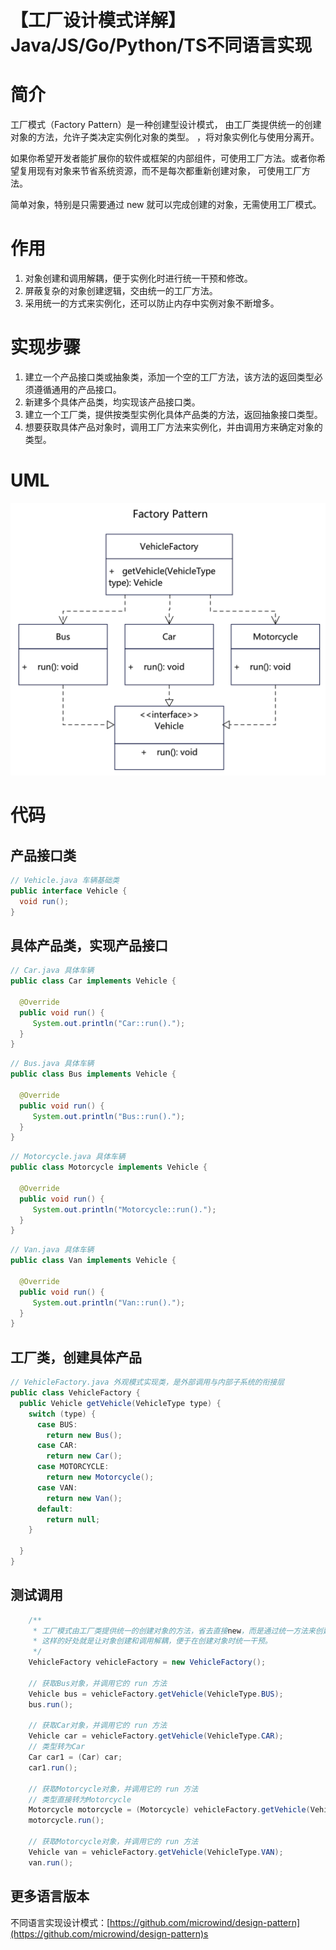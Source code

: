 # 【工厂设计模式详解】Java/JS/Go/Python/TS不同语言实现

# 简介
工厂模式（Factory Pattern）是一种创建型设计模式， 由工厂类提供统一的创建对象的方法，允许子类决定实例化对象的类型。
，将对象实例化与使用分离开。

如果你希望开发者能扩展你的软件或框架的内部组件，可使用工厂方法。或者你希望复用现有对象来节省系统资源，而不是每次都重新创建对象， 可使用工厂方法。

简单对象，特别是只需要通过 new 就可以完成创建的对象，无需使用工厂模式。
# 作用
1. 对象创建和调用解耦，便于实例化时进行统一干预和修改。
2. 屏蔽复杂的对象创建逻辑，交由统一的工厂方法。
3. 采用统一的方式来实例化，还可以防止内存中实例对象不断增多。

# 实现步骤
1. 建立一个产品接口类或抽象类，添加一个空的工厂方法，该方法的返回类型必须遵循通用的产品接口。
2. 新建多个具体产品类，均实现该产品接口类。
3. 建立一个工厂类，提供按类型实例化具体产品类的方法，返回抽象接口类型。
4. 想要获取具体产品对象时，调用工厂方法来实例化，并由调用方来确定对象的类型。

# UML
<img src="../docs/uml/factory-pattern.png">

# 代码

## 产品接口类
```java
// Vehicle.java 车辆基础类
public interface Vehicle {
  void run();
}
```

## 具体产品类，实现产品接口

```java
// Car.java 具体车辆
public class Car implements Vehicle {
 
  @Override
  public void run() {
     System.out.println("Car::run().");
  }
}
```

```java
// Bus.java 具体车辆
public class Bus implements Vehicle {
 
  @Override
  public void run() {
     System.out.println("Bus::run().");
  }
}
```

```java
// Motorcycle.java 具体车辆
public class Motorcycle implements Vehicle {
 
  @Override
  public void run() {
     System.out.println("Motorcycle::run().");
  }
}
```

```java
// Van.java 具体车辆
public class Van implements Vehicle {
 
  @Override
  public void run() {
     System.out.println("Van::run().");
  }
}
```

## 工厂类，创建具体产品
```java
// VehicleFactory.java 外观模式实现类，是外部调用与内部子系统的衔接层
public class VehicleFactory {
  public Vehicle getVehicle(VehicleType type) {
    switch (type) {
      case BUS:
        return new Bus();
      case CAR:
        return new Car();
      case MOTORCYCLE:
        return new Motorcycle();
      case VAN:
        return new Van();
      default:
        return null;
    }

  }
}
```

## 测试调用
```java
    /**
     * 工厂模式由工厂类提供统一的创建对象的方法，省去直接new，而是通过统一方法来创建。
     * 这样的好处就是让对象创建和调用解耦，便于在创建对象时统一干预。
     */
    VehicleFactory vehicleFactory = new VehicleFactory();

    // 获取Bus对象，并调用它的 run 方法
    Vehicle bus = vehicleFactory.getVehicle(VehicleType.BUS);
    bus.run();

    // 获取Car对象，并调用它的 run 方法
    Vehicle car = vehicleFactory.getVehicle(VehicleType.CAR);
    // 类型转为Car
    Car car1 = (Car) car;
    car1.run();

    // 获取Motorcycle对象，并调用它的 run 方法
    // 类型直接转为Motorcycle
    Motorcycle motorcycle = (Motorcycle) vehicleFactory.getVehicle(VehicleType.MOTORCYCLE);
    motorcycle.run();

    // 获取Motorcycle对象，并调用它的 run 方法
    Vehicle van = vehicleFactory.getVehicle(VehicleType.VAN);
    van.run();
```

## 更多语言版本
不同语言实现设计模式：[https://github.com/microwind/design-pattern](https://github.com/microwind/design-pattern)s